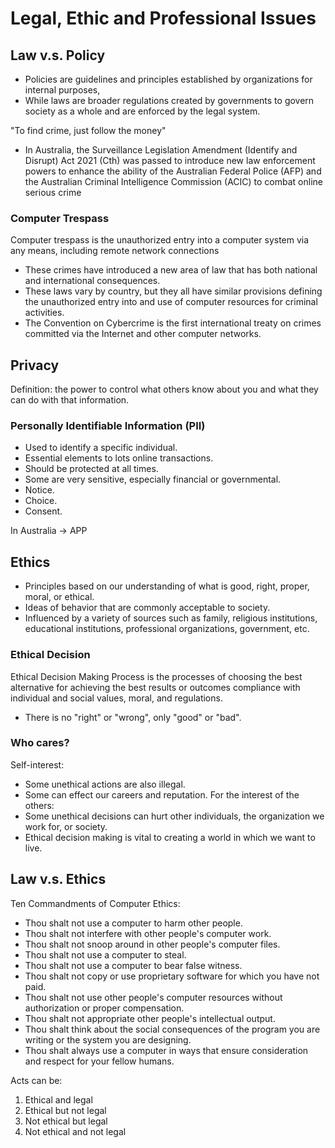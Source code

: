 # Legal, Ethic and Professional Issues

## Law v.s. Policy

* Policies are guidelines and principles established by organizations for internal purposes,
* While laws are broader regulations created by governments to govern society as a whole and are enforced by the legal system. 

"To find crime, just follow the money"
* In Australia, the Surveillance Legislation Amendment (Identify and Disrupt) Act 2021 (Cth) was passed to introduce new law enforcement powers to enhance the ability of the Australian Federal Police (AFP) and the Australian Criminal Intelligence Commission (ACIC) to combat online serious crime

### Computer Trespass

Computer trespass is the unauthorized entry into a computer
system via any means, including remote network
connections
* These crimes have introduced a new area of law that has both national and international consequences.
* These laws vary by country, but they all have similar provisions defining the unauthorized entry into and use of computer resources for criminal activities.
* The Convention on Cybercrime is the first international treaty on crimes committed via the Internet and other computer networks.
 
## Privacy

Definition: the power to control what others know about you and what they can do with that information. 

### Personally Identifiable Information (PII)

* Used to identify a specific individual.
* Essential elements to lots online transactions.
* Should be protected at all times.
* Some are very sensitive, especially financial or governmental.
* Notice.
* Choice.
* Consent.

In Australia -> APP

## Ethics

* Principles based on our understanding of what is good, right, proper, moral, or ethical.
* Ideas of behavior that are commonly acceptable to society.
* Influenced by a variety of sources such as family, religious institutions, educational institutions, professional organizations, government, etc.

### Ethical Decision

Ethical Decision Making Process is the processes of choosing the best alternative for achieving the best results or outcomes compliance with individual and social values, moral, and regulations.
* There is no "right" or "wrong", only "good" or "bad".

### Who cares?

Self-interest:
* Some unethical actions are also illegal.
* Some can effect our careers and reputation.
For the interest of the others:
* Some unethical decisions can hurt other individuals, the organization we work for, or society.
* Ethical decision making is vital to creating a world in which we want to live.

## Law v.s. Ethics

Ten Commandments of Computer Ethics:
* Thou shalt not use a computer to harm other people.
* Thou shalt not interfere with other people's computer work.
* Thou shalt not snoop around in other people's computer files.
* Thou shalt not use a computer to steal.
* Thou shalt not use a computer to bear false witness.
* Thou shalt not copy or use proprietary software for which you have not paid.
* Thou shalt not use other people's computer resources without authorization or proper compensation.
* Thou shalt not appropriate other people's intellectual output.
* Thou shalt think about the social consequences of the program you are writing or the system you are designing.
* Thou shalt always use a computer in ways that ensure consideration and respect for your fellow humans.

Acts can be:
1. Ethical and legal
2. Ethical but not legal
3. Not ethical but legal
4. Not ethical and not legal
